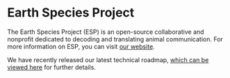 # Earth Species Project

The Earth Species Project (ESP) is an open-source collaborative and nonprofit dedicated to decoding and translating animal communication. For more information on ESP, you can visit [our website](https://earthspecies.org).

We have recently released our latest technical roadmap, [which can be viewed here](./roadmaps/roadmap-2022.md) for further details.
